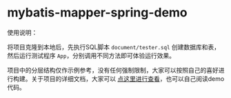 # mybatis-mapper-spring-demo
使用说明：

将项目克隆到本地后，先执行SQL脚本 `document/tester.sql` 创建数据库和表，然后运行测试程序 `App`，分别调用不同方法即可体验运行效果。

项目中的分层结构仅作示例参考，没有任何强制限制，大家可以按照自己的喜好进行构建。关于项目的详细文档，大家可以 [点这里进行查看](https://github.com/tangxbai/mybatis-mapper#如何使用)，也可以自己阅读demo代码。
